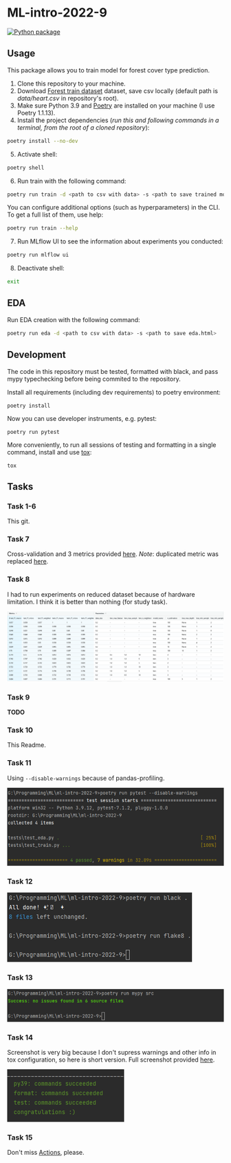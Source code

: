 # ML-intro-2022-9
[![Python package](https://github.com/Feosen/ml-intro-2022-9/actions/workflows/python-package.yml/badge.svg?branch=master)](https://github.com/Feosen/ml-intro-2022-9/actions/workflows/python-package.yml)

## Usage
This package allows you to train model for forest cover type prediction.
1. Clone this repository to your machine.
2. Download [Forest train dataset](https://www.kaggle.com/competitions/forest-cover-type-prediction) dataset, save csv locally (default path is *data/heart.csv* in repository's root).
3. Make sure Python 3.9 and [Poetry](https://python-poetry.org/docs/) are installed on your machine (I use Poetry 1.1.13).
4. Install the project dependencies (*run this and following commands in a terminal, from the root of a cloned repository*):
```sh
poetry install --no-dev
```
5. Activate shell:
```sh
poetry shell
```
6. Run train with the following command:
```sh
poetry run train -d <path to csv with data> -s <path to save trained model>
```
You can configure additional options (such as hyperparameters) in the CLI. To get a full list of them, use help:
```sh
poetry run train --help
```
7. Run MLflow UI to see the information about experiments you conducted:
```sh
poetry run mlflow ui
```
8. Deactivate shell:
```sh
exit
```
## EDA
Run EDA creation with the following command:
```sh
poetry run eda -d <path to csv with data> -s <path to save eda.html>
```

## Development

The code in this repository must be tested, formatted with black, and pass mypy typechecking before being commited to the repository.

Install all requirements (including dev requirements) to poetry environment:
```
poetry install
```
Now you can use developer instruments, e.g. pytest:
```
poetry run pytest
```
More conveniently, to run all sessions of testing and formatting in a single command, install and use [tox](https://github.com/tox-dev/tox): 
```
tox
```

## Tasks

### Task 1-6
This git.

### Task 7
Cross-validation and 3 metrics provided [here](https://github.com/Feosen/ml-intro-2022-9/tree/ed664c85a14907406257a3218c985d2d48b70de0).
*Note*: duplicated metric was replaced [here](https://github.com/Feosen/ml-intro-2022-9/commit/914a8fd81e560811deae2cc7924c96ef549dd27f).

### Task 8

I had to run experiments on reduced dataset because of hardware limitation. I think it is better than nothing (for study task).

![Manual hyperparameters](docs/images/manual-hyperparameters.png)

### Task 9

**TODO**

### Task 10
This Readme.

### Task 11
Using ```--disable-warnings``` because of pandas-profiling.

![pytest](docs/images/pytest.png)

### Task 12

![black-flake8](docs/images/black-flake8.png)

### Task 13

![mypy](docs/images/mypy.png)

### Task 14
Screenshot is very big because I don't supress warnings and other info in tox configuration, so here is short version.
Full screenshot provided [here](docs/images/tox-full.png).

![tox-short](docs/images/tox-short.png)

### Task 15
Don't miss [Actions](https://github.com/Feosen/ml-intro-2022-9/actions), please.
